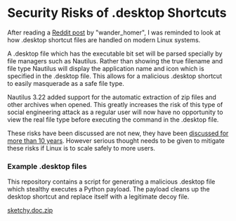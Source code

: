 Security Risks of .desktop Shortcuts
====================================

After reading a [Reddit post](https://www.reddit.com/r/linux/comments/5r6va0/how_to_easily_trick_file_manager_users_to_execute/) by "wander_homer", I was reminded to look at how .desktop shortcut files are handled on modern Linux systems.

A .desktop file which has the executable bit set will be parsed specially by file managers such as Nautilus. Rather than showing the true filename and file type Nautilus will display the application name and icon which is specified in the .desktop file. This allows for a malicious .desktop shortcut to easily masquerade as a safe file type.

Nautilus 3.22 added support for the automatic extraction of zip files and other archives when opened. This greatly increases the risk of this type of social engineering attack as a regular user will now have no opportunity to view the real file type before executing the command in the .desktop file.

These risks have been discussed are not new, they have been [discussed for more than 10 years](https://lwn.net/Articles/178409/). However serious thought needs to be given to mitigate these risks if Linux is to scale safely to more users.

### Example .desktop files

This repository contains a script for generating a malicious .desktop file which stealthy executes a Python payload. The payload cleans up the desktop shortcut and replace itself with a legitimate decoy file.

[sketchy.doc.zip](https://github.com/DonnchaC/desktop-file-social-engineering/raw/master/sketchy.doc.ziр)
